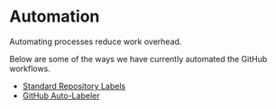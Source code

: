 # Automation

Automating processes reduce work overhead.

Below are some of the ways we have currently automated the GitHub workflows.

- [Standard Repository Labels](standard-repository-labels.md)
- [GitHub Auto-Labeler](github-auto-labeler.md)


